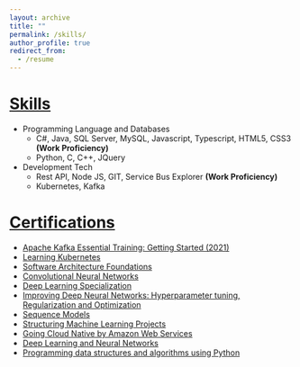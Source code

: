 ```yaml
---
layout: archive
title: ""
permalink: /skills/
author_profile: true
redirect_from:
  - /resume
---
```


  
<u>Skills</u>
======

* Programming Language and Databases
  * C#, Java, SQL Server, MySQL, Javascript, Typescript, HTML5, CSS3 <b>(Work Proficiency)</b>
  * Python, C, C++, JQuery
* Development Tech
  * Rest API, Node JS, GIT, Service Bus Explorer <b>(Work Proficiency)</b>
  * Kubernetes, Kafka

<u>Certifications</u>
======
<ul>
  <li><a href="https://www.linkedin.com/learning/certificates/e552dfdbaa1e0766ee524a1d6ec16db21945c62d927f4acbebfbeffb9ac1eaac">Apache Kafka Essential Training: Getting Started (2021)</a></li>
  <li><a href="https://www.linkedin.com/learning/certificates/285b6d8161d6ba249bd500c9a4a2944c50840da9f3c8dbabaabcb7c6366a6d71">Learning Kubernetes</a></li>
  <li><a href="https://www.linkedin.com/learning/certificates/b26cfc243bc9213792cb6c5f385e70315ffa266d7b81bb7525abb6b93649bbac">Software Architecture Foundations</a></li>
  <li><a href="https://www.coursera.org/account/accomplishments/certificate/NTYWDANMHATK">Convolutional Neural Networks</a></li>
  <li><a href="https://www.coursera.org/account/accomplishments/specialization/certificate/979HETVSHYL5">Deep Learning Specialization</a></li>
  <li><a href="https://www.coursera.org/account/accomplishments/certificate/2V5NHJLSYVAP">Improving Deep Neural Networks: Hyperparameter tuning, Regularization and Optimization</a></li>
  <li><a href="https://www.coursera.org/account/accomplishments/certificate/YK2SW3JSQSYF">Sequence Models</a></li>
  <li><a href="https://www.coursera.org/account/accomplishments/certificate/WVZUERQ8R7LQ">Structuring Machine Learning Projects</a></li>
  <li><a href="https://www.coursera.org/account/accomplishments/certificate/U8VT299SUPCF?utm_medium=certificate&utm_source=link&utm_campaign=copybutton_certificate">Going Cloud Native by Amazon Web Services</a></li>
  <li><a href="https://www.coursera.org/account/accomplishments/verify/D4KQM72886X9">Deep Learning and Neural Networks</a></li>
  <li><a href="http://nptel.ac.in/noc/E_Certificate/noc17-cs28/NPTEL17CS28S2630922171059367.jpg">Programming data structures and algorithms using Python</a></li>
</ul>
  

